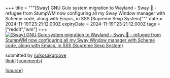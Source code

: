 +++
title = """[Sway] GNU Guix system migration to Wayland - Sway 💚 - refugee from StumpWM now configuring all my Sway Window manager with Scheme code, along with Emacs, in SSS (Supreme Sexp System)"""
date = 2024-11-19T23:21:12.000Z
expiryDate = 2024-11-19T23:21:12.000Z
tags = ["reddit","wm"]
+++
[![[Sway] GNU Guix system migration to Wayland - Sway 💚 - refugee from StumpWM now configuring all my Sway Window manager with Scheme code, along with Emacs, in SSS (Supreme Sexp System)](https://b.thumbs.redditmedia.com/JePdJwMYyNniTJ-RUT5n3YeLUAEw0CUDIjN6pMHsgmI.jpg "[Sway] GNU Guix system migration to Wayland - Sway 💚 - refugee from StumpWM now configuring all my Sway Window manager with Scheme code, along with Emacs, in SSS (Supreme Sexp System)")](https://www.reddit.com/r/unixporn/comments/1gvb47w/sway_gnu_guix_system_migration_to_wayland_sway/)

submitted by [/u/kosakgroove](https://www.reddit.com/user/kosakgroove)  
[\[link\]](https://www.reddit.com/gallery/1gvb47w) [\[comments\]](https://www.reddit.com/r/unixporn/comments/1gvb47w/sway_gnu_guix_system_migration_to_wayland_sway/)

[[source]](https://www.reddit.com/r/unixporn/comments/1gvb47w/sway_gnu_guix_system_migration_to_wayland_sway/)
